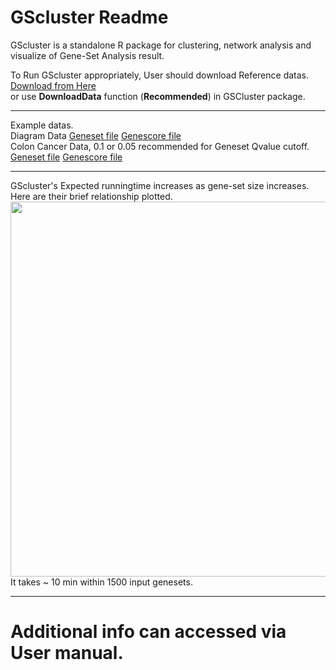 GScluster Readme
===========

GScluster is a standalone R package for clustering, network analysis and visualize of Gene-Set Analysis result. <br>

To Run GScluster appropriately, User should download Reference datas.<br>
[Download from Here](http://github.com/unistbig/GScluster-Data/) <br>
or use **DownloadData** function (**Recommended**) in GSCluster package.<br>

***
Example datas.<br>
Diagram Data
<a href = 'https://github.com/unistbig/GScluster/raw/master/inst/GScluster/sample_geneset.txt' target = "_blank">Geneset file</a>
<a href = 'https://github.com/unistbig/GScluster/raw/master/inst/GScluster/sample_genescore.txt' target = "_blank">Genescore file</a>
<br>
Colon Cancer Data, 0.1 or 0.05 recommended for Geneset Qvalue cutoff.
<a href = 'https://github.com/unistbig/GScluster/raw/master/sample_geneset2.txt' target = "_blank">Geneset file</a>
<a href = 'https://github.com/unistbig/GScluster/raw/master/sample_genescore2.txt' target = "_blank">Genescore file</a>
<br>

***
GScluster's Expected runningtime increases as gene-set size increases.
Here are their brief relationship plotted.
<img src = 'https://user-images.githubusercontent.com/6457691/52764859-0a0d8880-3065-11e9-9ee2-b14d77c28d8e.png' width = 600></img><br>
It takes ~ 10 min within 1500 input genesets.
***

# Additional info can accessed via User manual.

